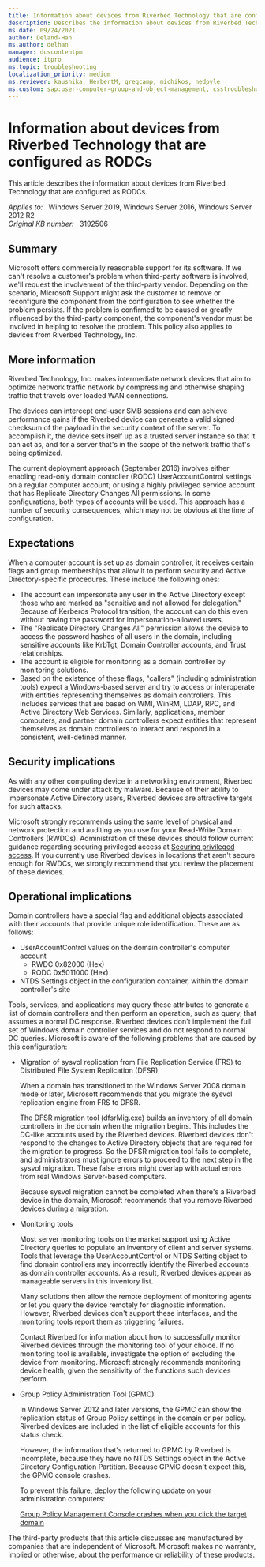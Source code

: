```yaml
---
title: Information about devices from Riverbed Technology that are configured as RODCs
description: Describes the information about devices from Riverbed Technology that are configured as RODCs.
ms.date: 09/24/2021
author: Deland-Han
ms.author: delhan
manager: dcscontentpm
audience: itpro
ms.topic: troubleshooting
localization_priority: medium
ms.reviewer: kaushika, HerbertM, gregcamp, michikos, nedpyle
ms.custom: sap:user-computer-group-and-object-management, csstroubleshoot
---
```

# Information about devices from Riverbed Technology that are configured as RODCs

This article describes the information about devices from Riverbed Technology that are configured as RODCs.

_Applies to:_ &nbsp; Windows Server 2019, Windows Server 2016, Windows Server 2012 R2  
_Original KB number:_ &nbsp; 3192506

## Summary  

Microsoft offers commercially reasonable support for its software. If we can't resolve a customer's problem when third-party software is involved, we'll request the involvement of the third-party vendor. Depending on the scenario, Microsoft Support might ask the customer to remove or reconfigure the component from the configuration to see whether the problem persists. If the problem is confirmed to be caused or greatly influenced by the third-party component, the component's vendor must be involved in helping to resolve the problem. This policy also applies to devices from Riverbed Technology, Inc.

## More information

Riverbed Technology, Inc. makes intermediate network devices that aim to optimize network traffic network by compressing and otherwise shaping traffic that travels over loaded WAN connections.

The devices can intercept end-user SMB sessions and can achieve performance gains if the Riverbed device can generate a valid signed checksum of the payload in the security context of the server. To accomplish it, the device sets itself up as a trusted server instance so that it can act as, and for a server that's in the scope of the network traffic that's being optimized.

The current deployment approach (September 2016) involves either enabling read-only domain controller (RODC) UserAccountControl settings on a regular computer account; or using a highly privileged service account that has Replicate Directory Changes All permissions. In some configurations, both types of accounts will be used. This approach has a number of security consequences, which may not be obvious at the time of configuration.

## Expectations

When a computer account is set up as domain controller, it receives certain flags and group memberships that allow it to perform security and Active Directory-specific procedures. These include the following ones:

- The account can impersonate any user in the Active Directory except those who are marked as "sensitive and not allowed for delegation." Because of Kerberos Protocol transition, the account can do this even without having the password for impersonation-allowed users.
- The "Replicate Directory Changes All" permission allows the device to access the password hashes of all users in the domain, including sensitive accounts like KrbTgt, Domain Controller accounts, and Trust relationships.
- The account is eligible for monitoring as a domain controller by monitoring solutions.
- Based on the existence of these flags, "callers" (including administration tools) expect a Windows-based server and try to access or interoperate with entities representing themselves as domain controllers. This includes services that are based on WMI, WinRM, LDAP, RPC, and Active Directory Web Services. Similarly, applications, member computers, and partner domain controllers expect entities that represent themselves as domain controllers to interact and respond in a consistent, well-defined manner.

## Security implications

As with any other computing device in a networking environment, Riverbed devices may come under attack by malware. Because of their ability to impersonate Active Directory users, Riverbed devices are attractive targets for such attacks.

Microsoft strongly recommends using the same level of physical and network protection and auditing as you use for your Read-Write Domain Controllers (RWDCs). Administration of these devices should follow current guidance regarding securing privileged access at [Securing privileged access](/security/compass/overview). If you currently use Riverbed devices in locations that aren't secure enough for RWDCs, we strongly recommend that you review the placement of these devices.

## Operational implications

Domain controllers have a special flag and additional objects associated with their accounts that provide unique role identification. These are as follows:

- UserAccountControl values on the domain controller's computer account
  - RWDC 0x82000 (Hex)
  - RODC 0x5011000 (Hex)
- NTDS Settings  object in the configuration container, within the domain controller's site

Tools, services, and applications may query these attributes to generate a list of domain controllers and then perform an operation, such as query, that assumes a normal DC response. Riverbed devices don't implement the full set of Windows domain controller services and do not respond to normal DC queries. Microsoft is aware of the following problems that are caused by this configuration:

- Migration of sysvol replication from File Replication Service (FRS) to Distributed File System Replication (DFSR)

    When a domain has transitioned to the Windows Server 2008 domain mode or later, Microsoft recommends that you migrate the sysvol replication engine from FRS to DFSR.

    The DFSR migration tool (dfsrMig.exe) builds an inventory of all domain controllers in the domain when the migration begins. This includes the DC-like accounts used by the Riverbed devices. Riverbed devices don't respond to the changes to Active Directory objects that are required for the migration to progress. So the DFSR migration tool fails to complete, and administrators must ignore errors to proceed to the next step in the sysvol migration. These false errors might overlap with actual errors from real Windows Server-based computers.

    Because sysvol migration cannot be completed when there's a Riverbed device in the domain, Microsoft recommends that you remove Riverbed devices during a migration.

- Monitoring tools

    Most server monitoring tools on the market support using Active Directory queries to populate an inventory of client and server systems. Tools that leverage the UserAccountControl or NTDS Setting object to find domain controllers may incorrectly identify the Riverbed accounts as domain controller accounts. As a result, Riverbed devices appear as manageable servers in this inventory list.

    Many solutions then allow the remote deployment of monitoring agents or let you query the device remotely for diagnostic information. However, Riverbed devices don't support these interfaces, and the monitoring tools report them as triggering failures.

    Contact Riverbed for information about how to successfully monitor Riverbed devices through the monitoring tool of your choice. If no monitoring tool is available, investigate the option of excluding the device from monitoring. Microsoft strongly recommends monitoring device health, given the sensitivity of the functions such devices perform.

- Group Policy Administration Tool (GPMC)

    In Windows Server 2012 and later versions, the GPMC can show the replication status of Group Policy settings in the domain or per policy. Riverbed devices are included in the list of eligible accounts for this status check.

    However, the information that's returned to GPMC by Riverbed is incomplete, because they have no NTDS Settings object in the Active Directory Configuration Partition. Because GPMC doesn't expect this, the GPMC console crashes.

    To prevent this failure, deploy the following update on your administration computers:

    [Group Policy Management Console crashes when you click the target domain](https://support.microsoft.com/help/2928427)

The third-party products that this article discusses are manufactured by companies that are independent of Microsoft. Microsoft makes no warranty, implied or otherwise, about the performance or reliability of these products.
